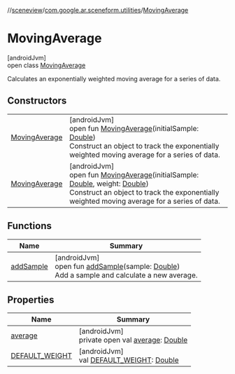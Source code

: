 //[sceneview](../../../index.md)/[com.google.ar.sceneform.utilities](../index.md)/[MovingAverage](index.md)

# MovingAverage

[androidJvm]\
open class [MovingAverage](index.md)

Calculates an exponentially weighted moving average for a series of data.

## Constructors

| | |
|---|---|
| [MovingAverage](-moving-average.md) | [androidJvm]<br>open fun [MovingAverage](-moving-average.md)(initialSample: [Double](https://kotlinlang.org/api/latest/jvm/stdlib/kotlin/-double/index.html))<br>Construct an object to track the exponentially weighted moving average for a series of data. |
| [MovingAverage](-moving-average.md) | [androidJvm]<br>open fun [MovingAverage](-moving-average.md)(initialSample: [Double](https://kotlinlang.org/api/latest/jvm/stdlib/kotlin/-double/index.html), weight: [Double](https://kotlinlang.org/api/latest/jvm/stdlib/kotlin/-double/index.html))<br>Construct an object to track the exponentially weighted moving average for a series of data. |

## Functions

| Name | Summary |
|---|---|
| [addSample](add-sample.md) | [androidJvm]<br>open fun [addSample](add-sample.md)(sample: [Double](https://kotlinlang.org/api/latest/jvm/stdlib/kotlin/-double/index.html))<br>Add a sample and calculate a new average. |

## Properties

| Name | Summary |
|---|---|
| [average](average.md) | [androidJvm]<br>private open val [average](average.md): [Double](https://kotlinlang.org/api/latest/jvm/stdlib/kotlin/-double/index.html) |
| [DEFAULT_WEIGHT](-d-e-f-a-u-l-t_-w-e-i-g-h-t.md) | [androidJvm]<br>val [DEFAULT_WEIGHT](-d-e-f-a-u-l-t_-w-e-i-g-h-t.md): [Double](https://kotlinlang.org/api/latest/jvm/stdlib/kotlin/-double/index.html) |
